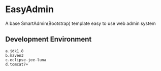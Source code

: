 EasyAdmin
=========

A base SmartAdmin(Bootstrap) template easy to use web admin system

## Development Environment
	a.jdk1.8
	b.maven3
	c.eclipse-jee-luna
	d.tomcat7+
